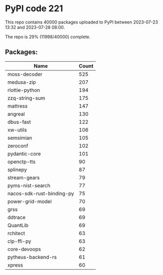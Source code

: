 # PyPI code 221

This repo contains 40000 packages uploaded to PyPI between 
2023-07-23 13:32 and 2023-07-28 08:00.

The repo is 29% (11998/40000) complete.

## Packages:

| Name  | Count |
| ----- | ----- |
| moss-decoder | 525 |
| medusa-zip | 207 |
| rlottie-python | 194 |
| zzq-string-sum | 175 |
| mattress | 147 |
| angreal | 130 |
| dbus-fast | 122 |
| xw-utils | 106 |
| semsimian | 105 |
| zeroconf | 102 |
| pydantic-core | 101 |
| openctp-tts | 90 |
| splinepy | 87 |
| stream-gears | 79 |
| pyms-nist-search | 77 |
| nacos-sdk-rust-binding-py | 75 |
| power-grid-model | 70 |
| grss | 69 |
| ddtrace | 69 |
| QuantLib | 69 |
| rchitect | 63 |
| clp-ffi-py | 63 |
| core-devoops | 62 |
| pytheus-backend-rs | 61 |
| xpress | 60 |


